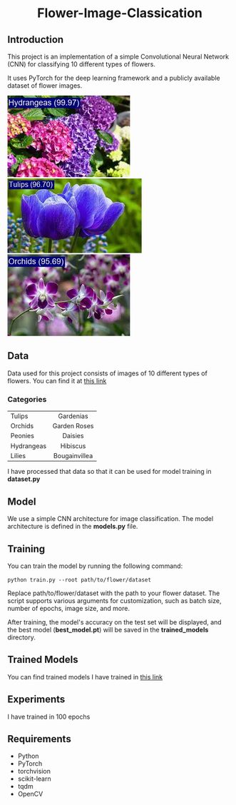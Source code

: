 
<p align="center">
 <h1 align="center">Flower-Image-Classication</h1>
</p>


## Introduction
This project is an implementation of a simple Convolutional Neural Network (CNN) for classifying 10 different types of flowers.

It uses PyTorch for the deep learning framework and a publicly available dataset of flower images.

<img src="test_image/predicted_Hydrangeas1.jpg" width="275" height="183"><img src="test_image/predicted_Tulips2.jpg" width="301" height="167"><img src="test_image/predicted_Orchids1.jpg" width="275" height="183">

## Data
Data used for this project consists of images of 10 different types of flowers. You can find it at <a href="https://www.kaggle.com/datasets/aksha05/flower-image-dataset">this link</a>

### Categories
|||
|-----------|:-----------:|
|Tulips|Gardenias|
|Orchids|Garden Roses|
|Peonies|Daisies|
|Hydrangeas|Hibiscus|
|Lilies|Bougainvillea|

I have processed that data so that it can be used for model training in **dataset.py**

## Model
We use a simple CNN architecture for image classification. The model architecture is defined in the **models.py** file.

## Training
You can train the model by running the following command:
```
python train.py --root path/to/flower/dataset
```
Replace path/to/flower/dataset with the path to your flower dataset. The script supports various arguments for customization, such as batch size, number of epochs, image size, and more.

After training, the model's accuracy on the test set will be displayed, and the best model (**best_model.pt**) will be saved in the **trained_models** directory.

## Trained Models
You can find trained models I have trained in <a href="https://drive.google.com/drive/folders/12zUspjpC2t8SNh4J9NLfrtcVFPCkItJm?usp=sharing">this link</a>

## Experiments
I have trained in 100 epochs

## Requirements
- Python 
- PyTorch
- torchvision
- scikit-learn
- tqdm
- OpenCV
